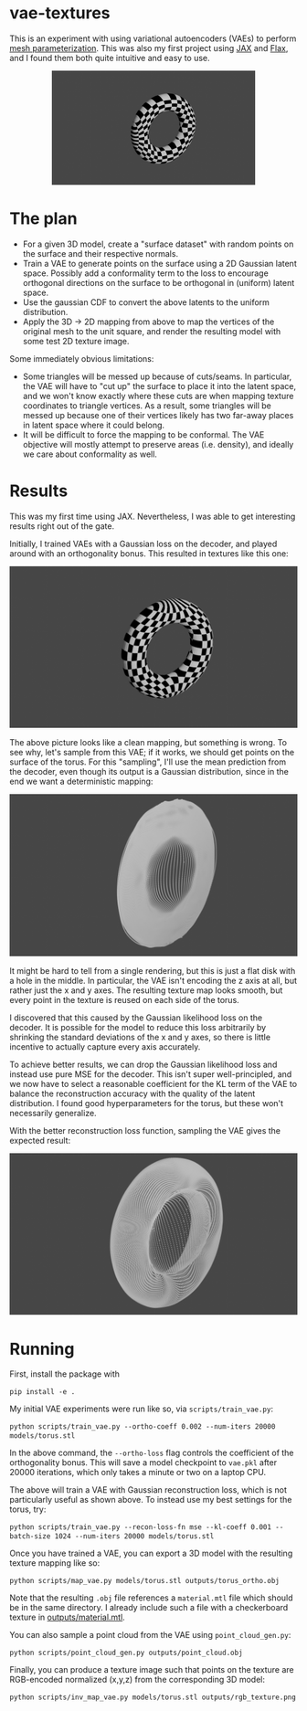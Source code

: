 # vae-textures

This is an experiment with using variational autoencoders (VAEs) to perform [mesh parameterization](https://en.wikipedia.org/wiki/Mesh_parameterization). This was also my first project using [JAX](https://github.com/google/jax) and [Flax](https://github.com/google/flax), and I found them both quite intuitive and easy to use.

<p align="center">
    <img src="outputs/renders/torus_no_ortho.png" height="200">
</p>

# The plan

 * For a given 3D model, create a "surface dataset" with random points on the surface and their respective normals.
 * Train a VAE to generate points on the surface using a 2D Gaussian latent space. Possibly add a conformality term to the loss to encourage orthogonal directions on the surface to be orthogonal in (uniform) latent space.
 * Use the gaussian CDF to convert the above latents to the uniform distribution.
 * Apply the 3D -> 2D mapping from above to map the vertices of the original mesh to the unit square, and render the resulting model with some test 2D texture image.

Some immediately obvious limitations:

 * Some triangles will be messed up because of cuts/seams. In particular, the VAE will have to "cut up" the surface to place it into the latent space, and we won't know exactly where these cuts are when mapping texture coordinates to triangle vertices. As a result, some triangles will be messed up because one of their vertices likely has two far-away places in latent space where it could belong.
 * It will be difficult to force the mapping to be conformal. The VAE objective will mostly attempt to preserve areas (i.e. density), and ideally we care about conformality as well.

# Results

This was my first time using JAX. Nevertheless, I was able to get interesting results right out of the gate.

Initially, I trained VAEs with a Gaussian loss on the decoder, and played around with an orthogonality bonus. This resulted in textures like this one:

![Torus with bonus](outputs/renders/torus_ortho.png)

The above picture looks like a clean mapping, but something is wrong. To see why, let's sample from this VAE; if it works, we should get points on the surface of the torus. For this "sampling", I'll use the mean prediction from the decoder, even though its output is a Gaussian distribution, since in the end we want a deterministic mapping:

![A flat disk with a hole in the middle](outputs/renders/torus_sample.png)

It might be hard to tell from a single rendering, but this is just a flat disk with a hole in the middle. In particular, the VAE isn't encoding the z axis at all, but rather just the x and y axes. The resulting texture map looks smooth, but every point in the texture is reused on each side of the torus.

I discovered that this caused by the Gaussian likelihood loss on the decoder. It is possible for the model to reduce this loss arbitrarily by shrinking the standard deviations of the x and y axes, so there is little incentive to actually capture every axis accurately.

To achieve better results, we can drop the Gaussian likelihood loss and instead use pure MSE for the decoder. This isn't super well-principled, and we now have to select a reasonable coefficient for the KL term of the VAE to balance the reconstruction accuracy with the quality of the latent distribution. I found good hyperparameters for the torus, but these won't necessarily generalize.

With the better reconstruction loss function, sampling the VAE gives the expected result:

![The surface of a torus, point cloud](outputs/renders/torus_sample_mse.png)

# Running

First, install the package with 

```
pip install -e .
```

My initial VAE experiments were run like so, via `scripts/train_vae.py`:

```shell
python scripts/train_vae.py --ortho-coeff 0.002 --num-iters 20000 models/torus.stl
```

In the above command, the `--ortho-loss` flag controls the coefficient of the orthogonality bonus. This will save a model checkpoint to `vae.pkl` after 20000 iterations, which only takes a minute or two on a laptop CPU.

The above will train a VAE with Gaussian reconstruction loss, which is not particularly useful as shown above. To instead use my best settings for the torus, try:

```shell
python scripts/train_vae.py --recon-loss-fn mse --kl-coeff 0.001 --batch-size 1024 --num-iters 20000 models/torus.stl
```

Once you have trained a VAE, you can export a 3D model with the resulting texture mapping like so:

```shell
python scripts/map_vae.py models/torus.stl outputs/torus_ortho.obj
```

Note that the resulting `.obj` file references a `material.mtl` file which should be in the same directory. I already include such a file with a checkerboard texture in [outputs/material.mtl](outputs/material.mtl).

You can also sample a point cloud from the VAE using `point_cloud_gen.py`:

```shell
python scripts/point_cloud_gen.py outputs/point_cloud.obj
```

Finally, you can produce a texture image such that points on the texture are RGB-encoded normalized (x,y,z) from the corresponding 3D model:

```shell
python scripts/inv_map_vae.py models/torus.stl outputs/rgb_texture.png
```
